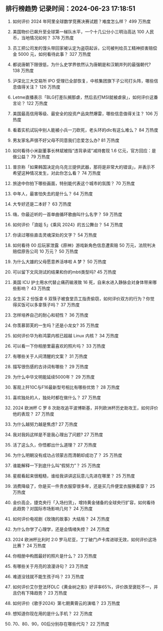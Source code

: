 
## 排行榜趋势 记录时间：2024-06-23 17:18:51
  
  1. 如何评价 2024 年阿里全球数学竞赛决赛试题？难度怎么样？ 499 万热度
    
  2. 美国物价已飙升至全球第一梯队水平，一个十几公分小三明治高达 100 人民币，当地情况如何？ 378 万热度
    
  3. 员工把公司发的馒头带回家被认定为盗窃起诉，公司被判给员工精神损害赔偿金 5000 元，如何看待此事？ 327 万热度
    
  4. 都说唐朝下限很低，为什么史学界依然认为唐朝是和汉朝并列的最强朝代? 138 万热度
    
  5. 沪深北三大交易所 IPO 受理已全部恢复，中核集团旗下子公司打头阵，哪些信息值得关注？ 126 万热度
    
  6. Letme直播表示「BLG打差队搁那虐，然后去打MSI就被虐泉」，如何评价这番言论？ 122 万热度
    
  7. 美国最高信用等级、最安全的投资产品突然爆雷，哪些信息值得关注？ 106 万热度
    
  8. 看着实机试玩中别人能被小兵一刀砍死，老头环的dlc有这么难么？ 84 万热度
    
  9. 男友家名声很不好父母不同意我们恋爱怎么办? 81 万热度
    
  10. 如何看待小米副董事长林斌被指“违背承诺”减持套现 1.6 亿元，官方回应：是做公益？ 79 万热度
    
  11. 普京称「如果韩国决定向乌克兰提供武器，那将是非常大的错误」，并表示不希望这种情况发生，对此你怎么看？ 74 万热度
    
  12. 旅途中你拍下哪些画面，特别能代表这个城市的氛围？ 70 万热度
    
  13. 中年人，最害怕失去的是什么？ 64 万热度
    
  14. 大专好还是二本好？ 63 万热度
    
  15. 嗨，你最近听的一首单曲循环歌曲叫什么名字？ 59 万热度
    
  16. 如何评价「浪姐 5」《乘风 2024》的五公舞台？ 54 万热度
    
  17. 你读过哪些直击灵魂深处的文字？ 54 万热度
    
  18. 如何看待 00 后玩家泄露《原神》游戏新角色信息遭索赔 50 万元，法院判决赔偿原告公司 10 万元？ 50 万热度
    
  19. 为什么大雄的父母愿意养活哆啦 A 梦？ 50 万热度
    
  20. 可以留下文风测试的结果和你的mbti类型吗? 45 万热度
    
  21. 美国 ICU 护士用水代替止痛药输液致 16 死，自来水进入静脉会对身体带来哪些影响？ 43 万热度
    
  22. 女生买 2 份饭拿 6 双筷子被食堂员工指责偷窃，如何评价双方的行为？你觉得买饭可以多拿筷子吗？ 37 万热度
    
  23. 怎样培养自己的耐心和韧性？ 36 万热度
    
  24. 你羡慕郭芙的一生吗？还是小龙女? 35 万热度
    
  25. 如何评价华为称鸿蒙内核已超越 Linux 内核？ 34 万热度
    
  26. 可以看一下你相册里最喜欢的照片吗？ 33 万热度
    
  27. 有哪些关于人间清醒的文案？ 31 万热度
    
  28. 描写很伤感的古诗词有哪些？ 29 万热度
    
  29. 为什么中华文明能延续5000年？ 29 万热度
    
  30. 客观上歼10C与F16最新型号相比有哪些优势？ 28 万热度
    
  31. 喜欢独处的人，独处时都在做什么？ 27 万热度
    
  32. 2024 欧洲杯 C 罗 8 次助攻追平波博斯基，并列欧洲杯历史助攻王，如何评价他的表现？ 27 万热度
    
  33. 为什么越努力越是焦虑? 27 万热度
    
  34. 我对我妈这样是不是我心理出了问题? 27 万热度
    
  35. 活了这么久，你悟都出什么道理？ 27 万热度
    
  36. 为什么明朝没有成功占领蒙古而清朝却成功了？ 25 万热度
    
  37. 谁能解释一下到底什么叫“假努力”？ 25 万热度
    
  38. 星舰看起来很粗糙，谁给我讲讲这玩意儿先进在哪里？ 25 万热度
    
  39. 消费降级了，你是买一件贵衣服穿很多年，还是买几件便宜衣服换着穿？ 25 万热度
    
  40. 金价高企，捷克央行「入场扫货」，增持黄金储备的全球央行扩容，如何看待此趋势？对国际市场影响几何？ 24 万热度
    
  41. 如何评价电视剧《玫瑰的故事》大结局？ 24 万热度
    
  42. 为什么你学了心理学，还是会情绪失控？ 24 万热度
    
  43. 2024 欧洲杯比利时 2:0 罗马尼亚，丁丁破门卢卡库进球无效，如何评价这场比赛？ 24 万热度
    
  44. 你相册中构图最好的照片是什么？ 23 万热度
    
  45. 有哪些关于月亮的浪漫诗句？ 23 万热度
    
  46. 难道没钱就不能生孩子吗？ 23 万热度
    
  47. 如何评价艾尔登法环DLC《黄金树之影》好评率65%，评价跌至褒贬不一，并且仍有下降趋势？ 23 万热度
    
  48. 如何评价《歌手2024》第七期黄霄云的演唱？ 23 万热度
    
  49. 想知道你现在用的是什么手机？ 22 万热度
    
  50. 70、80、90，00后分别存在哪些代沟？ 22 万热度
    